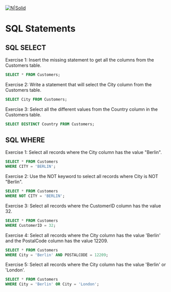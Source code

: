 [![N|Solid](https://upload.wikimedia.org/wikipedia/commons/3/3e/W3Schools_logo.png)](https://www.w3schools.com/sql/default.asp)

# SQL Statements
## SQL SELECT
Exercise 1: Insert the missing statement to get all the columns from the Customers table.

```sql
SELECT * FROM Customers;
```
Exercise 2: Write a statement that will select the City column from the Customers table.

```sql
SELECT City FROM Customers;
```
Exercise 3: Select all the different values from the Country column in the Customers table.

```sql
SELECT DISTINCT Country FROM Customers;
```
## SQL WHERE
Exercise 1: Select all records where the City column has the value "Berlin".

```sql
SELECT * FROM Customers
WHERE CITY = 'BERLIN';
```
Exercise 2: Use the NOT keyword to select all records where City is NOT "Berlin".

```sql
SELECT * FROM Customers 
WHERE NOT CITY = 'BERLIN';
```
Exercise 3: Select all records where the CustomerID column has the value 32.

```sql
SELECT * FROM Customers
WHERE CustomerID = 32;
```
Exercise 4: Select all records where the City column has the value 'Berlin' and the PostalCode column has the value 12209.

```sql
SELECT * FROM Customers
WHERE City = 'Berlin' AND POSTALCODE = 12209;
```
Exercise 5: Select all records where the City column has the value 'Berlin' or 'London'.

```sql
SELECT * FROM Customers
WHERE City = 'Berlin' OR City = 'London';
```
